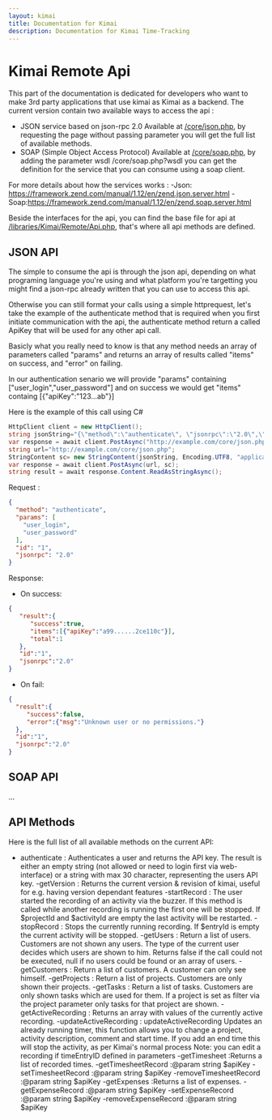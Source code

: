 ```yaml
---
layout: kimai
title: Documentation for Kimai
description: Documentation for Kimai Time-Tracking
---
```

# Kimai Remote Api

This part of the documentation is dedicated for developers who want to make 3rd party applications that use kimai as Kimai as a backend. The current version contain two available ways to access the api :
 - JSON service based on json-rpc 2.0
Available at [/core/json.php](https://github.com/kimai/kimai/blob/master/core/json.php), by requesting the page without passing parameter you will get the full list of available methods.
 - SOAP (Simple Object Access Protocol)
Available at [/core/soap.php](https://github.com/kimai/kimai/blob/master/core/soap.php), by adding the parameter wsdl /core/soap.php?wsdl you can get the definition for the service that you can consume using a soap client.

For more details about how the services works :
 -Json: https://framework.zend.com/manual/1.12/en/zend.json.server.html
 -Soap:https://framework.zend.com/manual/1.12/en/zend.soap.server.html

Beside the interfaces for the api, you can find the base file for api at [/libraries/Kimai/Remote/Api.php](https://github.com/kimai/kimai/blob/master/libraries/Kimai/Remote/Api.php), that's where all api methods are defined.


## JSON API

The simple to consume the api is through the json api, depending on what programing language you're using and what platform you're targetting you might find a json-rpc already written that you can use to access this api.

Otherwise you can still format your calls using a simple httprequest, let's take the example of the authenticate method that is required when you first initiate communication with the api, the authenticate method return a called ApiKey that will be used for any other api call.

Basicly what you really need to know is that any method needs an array of parameters called "params" and returns an array of results called "items" on success, and "error" on failing. 

In our authentication senario we will provide "params" containing ["user_login","user_password"] and on success we would get "items" containg [{"apiKey":"123...ab"}]

Here is the example of this call using C#



```csharp
HttpClient client = new HttpClient();
string jsonString="{\"method\":\"authenticate\", \"jsonrpc\":\"2.0\",\"id\":\"1\",\"params\":[\"my_login\",\"my_password\"]}";
var response = await client.PostAsync("http://example.com/core/json.php", new StringContent(req_obj.ToString(), Encoding.UTF8, "application/json"));
string url="http://example.com/core/json.php";
StringContent sc= new StringContent(jsonString, Encoding.UTF8, "application/json")
var response = await client.PostAsync(url, sc);
string result = await response.Content.ReadAsStringAsync();
```

Request :

```json
{
  "method": "authenticate",
  "params": [
    "user_login",
    "user_password"
  ],
  "id": "1",
  "jsonrpc": "2.0"
}

```

Response:
 - On success:

```json
{  
   "result":{  
      "success":true,
      "items":[{"apiKey":"a99......2ce110c"}],
      "total":1
   },
   "id":"1",
   "jsonrpc":"2.0"
}
```
 - On fail:
 ```json
{  
   "result":{  
      "success":false,
      "error":{"msg":"Unknown user or no permissions."}
   },
   "id":"1",
   "jsonrpc":"2.0"
}
```


## SOAP API
...

## API Methods 

Here is the full list of all available methods on the current API:

 - authenticate :
Authenticates a user and returns the API key. The result is either an empty string (not allowed or need to login first via web-interface) or a string with max 30 character, representing the users API key.
 -getVersion :
Returns the current version & revision of kimai, useful for e.g. having version dependant features
 -startRecord :
The user started the recording of an activity via the buzzer. If this method is called while another recording is running the first one will be stopped. If $projectId and $activityId are empty the last activity will be restarted.
 -stopRecord :
Stops the currently running recording. If $entryId is empty the current activity will be stopped.
 -getUsers :
Return a list of users. Customers are not shown any users. The type of the current user decides which users are shown to him. Returns false if the call could not be executed, null if no users could be found or an array of users.
 -getCustomers :
Return a list of customers. A customer can only see himself.
 -getProjects :
Return a list of projects. Customers are only shown their projects.
 -getTasks :
Return a list of tasks. Customers are only shown tasks which are used for them. If a project is set as filter via the project parameter only tasks for that project are shown.
 -getActiveRecording :
Returns an array with values of the currently active recording.
 -updateActiveRecording :
updateActiveRecording Updates an already running timer, this function allows you to change a project, activity description, comment and start time. If you add an end time this will stop the activity, as per Kimai's normal process Note: you can edit a recording if timeEntryID defined in parameters
 -getTimesheet :Returns a list of recorded times.
 -getTimesheetRecord :@param string $apiKey
 -setTimesheetRecord :@param string $apiKey
 -removeTimesheetRecord :@param string $apiKey
 -getExpenses :Returns a list of expenses.
 -getExpenseRecord :@param string $apiKey
 -setExpenseRecord :@param string $apiKey
 -removeExpenseRecord :@param string $apiKey
